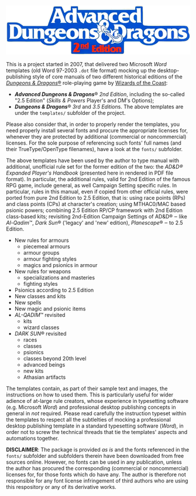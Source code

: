 <img src="pics/AD&D_color_logo.webp" width="640" />

This is a project started in 2007, that delivered two Microsoft *Word* templates (old Word 97-2003 `.dot` file format) mocking up the desktop-publishing style of core manuals of two different historical editions of the [*Dungeons & Dragons*®](https://dnd.wizards.com/) role-playing game by [Wizards of the Coast](https://company.wizards.com):
 * ***Advanced Dungeons & Dragons***® *2nd Edition*, including the so-called "2.5 Edition" (*Skills & Powers* Player's and DM's Options);
 * ***Dungeons & Dragons***® *3rd* and *3.5 Edition*s.
The above templates are under the `templates/` subfolder of the project.

Please also consider that, in order to properly render the templates, you need properly install several fonts and procure the appropriate licenses for, whenever they are protected by additional (commercial or noncommercial) licenses. For the sole purpose of referencing such fonts' full names (and their TrueType/OpenType filenames), have a look at the `fonts/` subfolder.

The above templates have been used by the author to type manual with additional, unofficial rule set for the former edition of the two: the *AD&D® Expanded Player's Handbook* (presented here in rendered in PDF file format). In particular, the additional rules, valid for 2nd Edition of the famous RPG game, include general, as well Campaign Setting specific rules.
In particular, rules in this manual, even if copied from other official rules, were ported from pure 2nd Edition to 2.5 Edition, that is: using race points (RPs) and class points (CPs) at character's creation; using MTHAC0/MAC based psionic powers; combining 2.5 Edition RP/CP framework with 2nd Edition class-based kits; revisiting 2nd-Edition Campaign Settings of AD&D® ‒ like *Al-Qadim*™, *Dark Sun*® ('legacy' and 'new' edition), *Planescape*® ‒ to 2.5 Edition.

 * New  rules for armours
   * piecemeal armours
   * armour groups
   * armour fighting styles
   * magics and psionics in armour
 * New rules for weapons
   * specializations and masteries
   * fighting styles
 * Psionics according to 2.5 Edition
 * New classes and kits
 * New spells
 * New magic and psionic items
 * *AL-QADIM*™ revisited
   * kits
   * wizard classes
 * *DARK SUN*® revisited
   * races
   * classes
   * psionics
   * classes beyond 20th level
   * advanced beings
   * new kits
   * Athasian artifacts

The templates contain, as part of their sample text and images, the instructions on how to used them. This is particularly useful for wider adience of at-large rule creators, whose experience in typesetting software (e.g. Microsoft *Word*) and professional desktop publishing concepts in general in *not* required. Please read carefully the instruction typeset within the templates to respect all the subtlelties of mocking a professional desktop publishing template in a standard typesetting software (*Word*), in order not to screw the technical threads that tie the templates' aspects and automations together.

**DISCLAIMER**: The package is provided *as is* and the fonts referenced in the `fonts/` subfolder and subfolders therein have been downloaded from free sources online. However, no fonts can be used in any publication, unless the author has procured the corresponding (commercial or noncommercial) licenses for, for those fonts which do have any. The author is therefore not responsible for any font license infringement of third authors who are using this respository or any of its derivative works.
